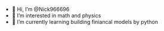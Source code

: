 - 👋 Hi, I’m @Nick966696
- 👀 I’m interested in math and physics
- 🌱 I’m currently learning building finiancal models by python

<!---
Nick966696/Nick966696 is a ✨ special ✨ repository because its `README.md` (this file) appears on your GitHub profile.
You can click the Preview link to take a look at your changes.
--->
